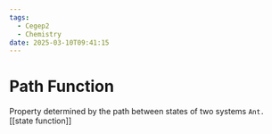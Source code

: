 ```yaml
---
tags:
  - Cegep2
  - Chemistry
date: 2025-03-10T09:41:15
---
```


# Path Function

Property determined by the path between states of two systems
`Ant.` [[state function]]